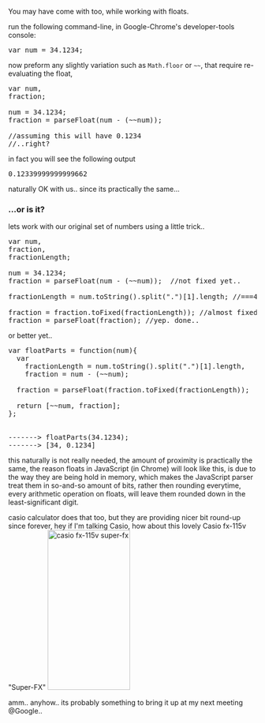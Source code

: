 You may have come with too, while working with floats.

run the following command-line, in Google-Chrome's developer-tools console:
<pre>
var num = 34.1234;
</pre>

now preform any slightly variation such as <code style="display:inline !important;">Math.floor</code> or <code style="display:inline !important;">~~</code>,
that require re-evaluating the float,
<pre>
var num,
fraction;

num = 34.1234;
fraction = parseFloat(num - (~~num));

//assuming this will have 0.1234
//..right?
</pre>

in fact you will see the following output
<pre>
0.12339999999999662
</pre>

naturally OK with us.. since its practically the same...
<h3>...or is it?</h3>

lets work with our original set of numbers using a little trick..

<pre>
var num,
fraction,
fractionLength;

num = 34.1234;
fraction = parseFloat(num - (~~num));  //not fixed yet..

fractionLength = num.toString().split(".")[1].length; //===4 (number of decimal places after '.')

fraction = fraction.toFixed(fractionLength)); //almost fixed ---> "0.1234"
fraction = parseFloat(fraction); //yep. done..
</pre>

or better yet..

<pre>
var floatParts = function(num){
  var 
    fractionLength = num.toString().split(".")[1].length,
    fraction = num - (~~num);

  fraction = parseFloat(fraction.toFixed(fractionLength));

  return [~~num, fraction];
};


-------> floatParts(34.1234);
-------> [34, 0.1234]
</pre>


this naturally is not really needed, the amount of proximity is practically the same,
the reason floats in JavaScript (in Chrome) will look like this, is due to the way they are being hold in memory,
which makes the JavaScript parser treat them in so-and-so amount of bits, rather then rounding everytime,
every arithmetic operation on floats, will leave them rounded down in the least-significant digit.

casio calculator does that too, but they are providing nicer bit round-up since forever,
hey if I'm talking Casio, how about this lovely Casio fx-115v "Super-FX"
<img src="https://icompile.eladkarako.com/_uploads/2014/07/casio-fx-115v-super-fx.jpg" alt="casio fx-115v super-fx" width="167" height="324" class="alignnone size-full wp-image-1468" />

amm.. 
anyhow.. its probably something to bring it up at my next meeting @Google..

